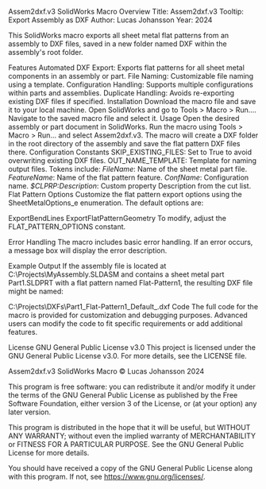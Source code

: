 Assem2dxf.v3 SolidWorks Macro
Overview
Title: Assem2dxf.v3
Tooltip: Export Assembly as DXF
Author: Lucas Johansson
Year: 2024

This SolidWorks macro exports all sheet metal flat patterns from an assembly to DXF files, saved in a new folder named DXF within the assembly's root folder.

Features
Automated DXF Export: Exports flat patterns for all sheet metal components in an assembly or part.
File Naming: Customizable file naming using a template.
Configuration Handling: Supports multiple configurations within parts and assemblies.
Duplicate Handling: Avoids re-exporting existing DXF files if specified.
Installation
Download the macro file and save it to your local machine.
Open SolidWorks and go to Tools > Macro > Run....
Navigate to the saved macro file and select it.
Usage
Open the desired assembly or part document in SolidWorks.
Run the macro using Tools > Macro > Run... and select Assem2dxf.v3.
The macro will create a DXF folder in the root directory of the assembly and save the flat pattern DXF files there.
Configuration
Constants
SKIP_EXISTING_FILES: Set to True to avoid overwriting existing DXF files.
OUT_NAME_TEMPLATE: Template for naming output files. Tokens include:
_FileName_: Name of the sheet metal part file.
_FeatureName_: Name of the flat pattern feature.
_ConfName_: Configuration name.
_$CLPRP:Description_: Custom property Description from the cut list.
Flat Pattern Options
Customize the flat pattern export options using the SheetMetalOptions_e enumeration. The default options are:

ExportBendLines
ExportFlatPatternGeometry
To modify, adjust the FLAT_PATTERN_OPTIONS constant.

Error Handling
The macro includes basic error handling. If an error occurs, a message box will display the error description.

Example Output
If the assembly file is located at C:\Projects\MyAssembly.SLDASM and contains a sheet metal part Part1.SLDPRT with a flat pattern named Flat-Pattern1, the resulting DXF file might be named:

C:\Projects\DXFs\Part1_Flat-Pattern1_Default_.dxf
Code
The full code for the macro is provided for customization and debugging purposes. Advanced users can modify the code to fit specific requirements or add additional features.

License
GNU General Public License v3.0
This project is licensed under the GNU General Public License v3.0. For more details, see the LICENSE file.

Assem2dxf.v3 SolidWorks Macro
© Lucas Johansson 2024

This program is free software: you can redistribute it and/or modify
it under the terms of the GNU General Public License as published by
the Free Software Foundation, either version 3 of the License, or
(at your option) any later version.

This program is distributed in the hope that it will be useful,
but WITHOUT ANY WARRANTY; without even the implied warranty of
MERCHANTABILITY or FITNESS FOR A PARTICULAR PURPOSE. See the
GNU General Public License for more details.

You should have received a copy of the GNU General Public License
along with this program. If not, see <https://www.gnu.org/licenses/>.
